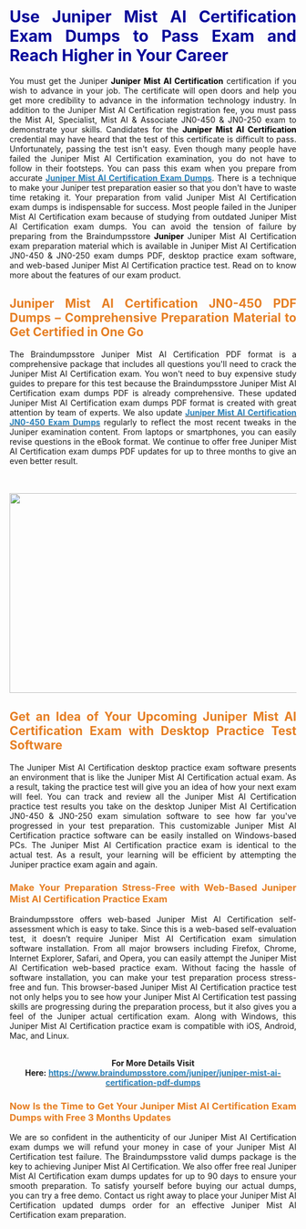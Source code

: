 <h1 style="text-align: justify;"><strong><span style="color:#000099;">Use Juniper Mist AI Certification Exam Dumps to Pass Exam and Reach Higher in Your Career</span></strong></h1>

<p style="text-align: justify;">You must get the Juniper <span style="color:#000000;"><strong>Juniper Mist AI Certification</strong></span> certification if you wish to advance in your job. The certificate will open doors and help you get more credibility to advance in the information technology industry. In addition to the Juniper Mist AI Certification registration fee, you must pass the Mist AI, Specialist, Mist AI &amp; Associate JN0-450 &amp; JN0-250 exam to demonstrate your skills. Candidates for the <strong><span style="color:#000000;">Juniper Mist AI Certification</span></strong> credential may have heard that the test of this certificate is difficult to pass. Unfortunately, passing the test isn&#39;t easy. Even though many people have failed the Juniper Mist AI Certification examination, you do not have to follow in their footsteps. You can pass this exam when you prepare from accurate <strong><a href="https://www.braindumpsstore.com/juniper/juniper-mist-ai-certification-pdf-dumps"><span style="color:#2980b9;">Juniper Mist AI Certification Exam Dumps</span></a></strong>. There is a technique to make your Juniper test preparation easier so that you don&#39;t have to waste time retaking it. Your preparation from valid Juniper Mist AI Certification exam dumps is indispensable for success. Most people failed in the Juniper Mist AI Certification exam because of studying from outdated Juniper Mist AI Certification exam dumps. You can avoid the tension of failure by preparing from the Braindumpsstore <span style="color:#000000;"><strong>Juniper</strong></span> Juniper Mist AI Certification exam preparation material which is available in Juniper Mist AI Certification JN0-450 &amp; JN0-250 exam dumps PDF, desktop practice exam software, and web-based Juniper Mist AI Certification practice test. Read on to know more about the features of our exam product.</p>

<h2 style="text-align: justify;"><strong><span style="color:#e67e22;">Juniper Mist AI Certification JN0-450 PDF Dumps &ndash; Comprehensive Preparation Material to Get Certified in One Go</span></strong></h2>

<p style="text-align: justify;">The Braindumpsstore Juniper Mist AI Certification PDF format is a comprehensive package that includes all questions you&#39;ll need to crack the Juniper Mist AI Certification exam. You won&#39;t need to buy expensive study guides to prepare for this test because the Braindumpsstore Juniper Mist AI Certification exam dumps PDF is already comprehensive. These updated Juniper Mist AI Certification exam dumps PDF format is created with great attention by team of experts. We also update <strong><a href="https://www.braindumpsstore.com/JN0-450 &amp; JN0-250.html"><span style="color:#2980b9;">Juniper Mist AI Certification JN0-450 Exam Dumps</span></a></strong> regularly to reflect the most recent tweaks in the Juniper examination content. From laptops or smartphones, you can easily revise questions in the eBook format. We continue to offer free Juniper Mist AI Certification exam dumps PDF updates for up to three months to give an even better result.<br />
<br />
&nbsp;</p>

<p style="text-align: center;"><a href="https://www.braindumpsstore.com/juniper/juniper-mist-ai-certification-pdf-dumps"><img alt="" src="https://i.imgur.com/xfUMfMW.jpg" style="width: 700px; height: 350px;" /></a></p>

<h2 style="text-align: justify;"><strong><span style="color:#e67e22;">Get an Idea of Your Upcoming Juniper Mist AI Certification Exam with Desktop Practice Test Software</span></strong></h2>

<p style="text-align: justify;">The Juniper Mist AI Certification desktop practice exam software presents an environment that is like the Juniper Mist AI Certification actual exam. As a result, taking the practice test will give you an idea of how your next exam will feel. You can track and review all the Juniper Mist AI Certification practice test results you take on the desktop Juniper Mist AI Certification JN0-450 &amp; JN0-250 exam simulation software to see how far you&#39;ve progressed in your test preparation. This customizable Juniper Mist AI Certification practice software can be easily installed on Windows-based PCs. The Juniper Mist AI Certification practice exam is identical to the actual test. As a result, your learning will be efficient by attempting the Juniper practice exam again and again.</p>

<h3 style="text-align: justify;"><strong><span style="color:#e67e22;">Make Your Preparation Stress-Free with Web-Based Juniper Mist AI Certification Practice Exam</span></strong></h3>

<p style="text-align: justify;">Braindumpsstore offers web-based Juniper Mist AI Certification self-assessment which is easy to take. Since this is a web-based self-evaluation test, it doesn&rsquo;t require Juniper Mist AI Certification exam simulation software installation. From all major browsers including Firefox, Chrome, Internet Explorer, Safari, and Opera, you can easily attempt the Juniper Mist AI Certification web-based practice exam. Without facing the hassle of software installation, you can make your test preparation process stress-free and fun. This browser-based Juniper Mist AI Certification practice test not only helps you to see how your Juniper Mist AI Certification test passing skills are progressing during the preparation process, but it also gives you a feel of the Juniper actual certification exam. Along with Windows, this Juniper Mist AI Certification practice exam is compatible with iOS, Android, Mac, and Linux.</p>

<p style="text-align: center;"><br />
<strong>For More Details Visit Here:</strong>&nbsp;<strong><a href="https://www.braindumpsstore.com/juniper/juniper-mist-ai-certification-pdf-dumps"><span style="color:#2980b9;">https://www.braindumpsstore.com/juniper/juniper-mist-ai-certification-pdf-dumps</span></a></strong></p>

<h3 style="text-align: justify;"><strong><span style="color:#e67e22;">Now Is the Time to Get Your Juniper Mist AI Certification Exam Dumps with Free 3 Months Updates</span></strong></h3>

<p style="text-align: justify;">We are so confident in the authenticity of our Juniper Mist AI Certification exam dumps we will refund your money in case of your Juniper Mist AI Certification test failure. The Braindumpsstore valid dumps package is the key to achieving Juniper Mist AI Certification. We also offer free real Juniper Mist AI Certification exam dumps updates for up to 90 days to ensure your smooth preparation. To satisfy yourself before buying our actual dumps, you can try a free demo. Contact us right away to place your Juniper Mist AI Certification updated dumps order for an effective Juniper Mist AI Certification exam preparation.</p>
